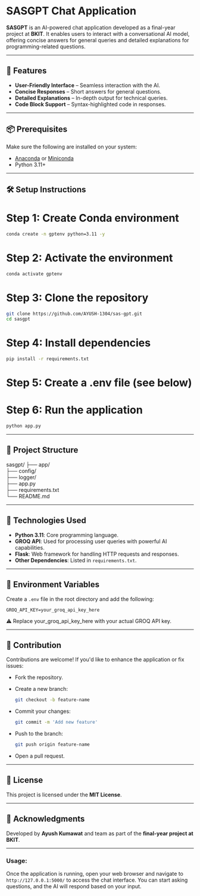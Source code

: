# SASGPT Chat Application

**SASGPT** is an AI-powered chat application developed as a final-year project at **BKIT**. It enables users to interact with a conversational AI model, offering concise answers for general queries and detailed explanations for programming-related questions.

---

## 🚀 Features

- **User-Friendly Interface** – Seamless interaction with the AI.
- **Concise Responses** – Short answers for general questions.
- **Detailed Explanations** – In-depth output for technical queries.
- **Code Block Support** – Syntax-highlighted code in responses.

---

## 📦 Prerequisites

Make sure the following are installed on your system:

- [Anaconda](https://www.anaconda.com/) or [Miniconda](https://docs.conda.io/en/latest/miniconda.html)
- Python 3.11+

---

## 🛠️ Setup Instructions


# Step 1: Create Conda environment

```bash
conda create -n gptenv python=3.11 -y
```
# Step 2: Activate the environment

```bash
conda activate gptenv
```

# Step 3: Clone the repository

```bash
git clone https://github.com/AYUSH-1304/sas-gpt.git
cd sasgpt
```

# Step 4: Install dependencies

```bash
pip install -r requirements.txt
```

# Step 5: Create a .env file (see below)

# Step 6: Run the application

```bash
python app.py
```

---

## 📁 Project Structure

sasgpt/
├── app/                 
├── config/              
├── logger/              
├── app.py               
├── requirements.txt     
└── README.md            

---

## 🧰 Technologies Used

- **Python 3.11**: Core programming language.
- **GROQ API**: Used for processing user queries with powerful AI capabilities.
- **Flask**: Web framework for handling HTTP requests and responses.
- **Other Dependencies**: Listed in `requirements.txt`.

---

## 🔐 Environment Variables

Create a `.env` file in the root directory and add the following:

```env
GROQ_API_KEY=your_groq_api_key_here
```
⚠️ Replace your_groq_api_key_here with your actual GROQ API key.

---

## 🤝 Contribution

Contributions are welcome! If you'd like to enhance the application or fix issues:

- Fork the repository.
- Create a new branch:

  ```bash
  git checkout -b feature-name
  ```
  
- Commit your changes:

  ```bash
  git commit -m 'Add new feature'
  ```
  
- Push to the branch:

  ```bash
  git push origin feature-name
  ```
  
- Open a pull request.

---

## 📄 License

This project is licensed under the **MIT License**.

---

## 🙌 Acknowledgments

Developed by **Ayush Kumawat** and team as part of the **final-year project at BKIT**.

---

### **Usage:**

Once the application is running, open your web browser and navigate to `http://127.0.0.1:5000/` to access the chat interface. You can start asking questions, and the AI will respond based on your input.

